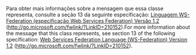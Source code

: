 <span data-ttu-id="37924-101">Para obter mais informações sobre a mensagem que essa classe representa, consulte a seção 13 da seguinte especificação: [Linguagem WS-Federation (especificação Web Services Federation) Versão 1.2](http://go.microsoft.com/fwlink/?LinkID=210152) (http://go.microsoft.com/fwlink/?LinkID=210152).</span><span class="sxs-lookup"><span data-stu-id="37924-101">For more information about the message that this class represents, see section 13 of the following specification: [Web Services Federation Language (WS-Federation) Version 1.2](http://go.microsoft.com/fwlink/?LinkID=210152) (http://go.microsoft.com/fwlink/?LinkID=210152).</span></span>